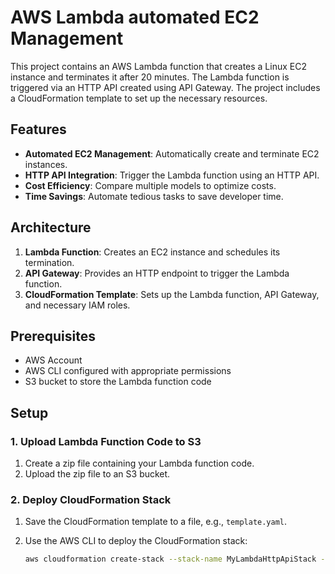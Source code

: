 # AWS Lambda automated EC2 Management

This project contains an AWS Lambda function that creates a Linux EC2 instance and terminates it after 20 minutes. The Lambda function is triggered via an HTTP API created using API Gateway. The project includes a CloudFormation template to set up the necessary resources.

## Features

- **Automated EC2 Management**: Automatically create and terminate EC2 instances.
- **HTTP API Integration**: Trigger the Lambda function using an HTTP API.
- **Cost Efficiency**: Compare multiple models to optimize costs.
- **Time Savings**: Automate tedious tasks to save developer time.

## Architecture

1. **Lambda Function**: Creates an EC2 instance and schedules its termination.
2. **API Gateway**: Provides an HTTP endpoint to trigger the Lambda function.
3. **CloudFormation Template**: Sets up the Lambda function, API Gateway, and necessary IAM roles.

## Prerequisites

- AWS Account
- AWS CLI configured with appropriate permissions
- S3 bucket to store the Lambda function code

## Setup

### 1. Upload Lambda Function Code to S3

1. Create a zip file containing your Lambda function code.
2. Upload the zip file to an S3 bucket.

### 2. Deploy CloudFormation Stack

1. Save the CloudFormation template to a file, e.g., `template.yaml`.
2. Use the AWS CLI to deploy the CloudFormation stack:

   ```sh
   aws cloudformation create-stack --stack-name MyLambdaHttpApiStack --template-body file://template.yaml --capabilities CAPABILITY_NAMED_IAM
